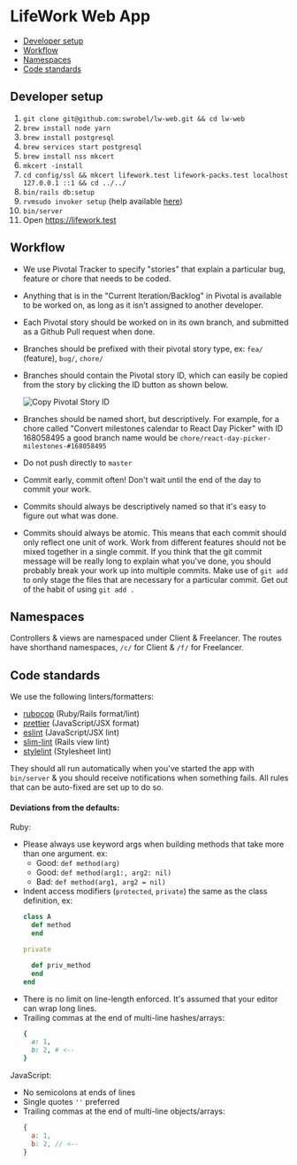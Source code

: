 # LifeWork Web App

* [Developer setup](#developer-setup)
* [Workflow](#workflow)
* [Namespaces](#namespaces)
* [Code standards](#code-standards)

## Developer setup

1. `git clone git@github.com:swrobel/lw-web.git && cd lw-web`
1. `brew install node yarn`
1. `brew install postgresql`
1. `brew services start postgresql`
1. `brew install nss mkcert`
1. `mkcert -install`
1. `cd config/ssl && mkcert lifework.test lifework-packs.test localhost 127.0.0.1 ::1 && cd ../../`
1. `bin/rails db:setup`
1. `rvmsudo invoker setup` (help available [here](http://invoker.codemancers.com/ruby_managers.html))
1. `bin/server`
1. Open https://lifework.test

## Workflow

* We use Pivotal Tracker to specify "stories" that explain a particular bug, feature or chore that needs to be coded.
* Anything that is in the "Current Iteration/Backlog" in Pivotal is available to be worked on, as long as it isn't assigned to another developer.
* Each Pivotal story should be worked on in its own branch, and submitted as a Github Pull request when done.
* Branches should be prefixed with their pivotal story type, ex: `fea/` (feature), `bug/`, `chore/`
* Branches should contain the Pivotal story ID, which can easily be copied from the story by clicking the ID button as shown below.

  ![Copy Pivotal Story ID](https://www.pivotaltracker.com/help/kb_assets/working_with_stories_2@2x.png)
* Branches should be named short, but descriptively. For example, for a chore called "Convert milestones calendar to React Day Picker" with ID 168058495 a good branch name would be `chore/react-day-picker-milestones-#168058495`
* Do not push directly to `master`
* Commit early, commit often! Don't wait until the end of the day to commit your work.
* Commits should always be descriptively named so that it's easy to figure out what was done.
* Commits should always be atomic. This means that each commit should only reflect one unit of work. Work from different features should not be mixed together in a single commit. If you think that the git commit message will be really long to explain what you've done, you should probably break your work up into multiple commits. Make use of `git add` to only stage the files that are necessary for a particular commit. Get out of the habit of using `git add .`

## Namespaces

Controllers & views are namespaced under Client & Freelancer. The routes have shorthand namespaces, `/c/` for Client & `/f/` for Freelancer.

## Code standards

We use the following linters/formatters:

* [rubocop](https://docs.rubocop.org/en/stable/) (Ruby/Rails format/lint)
* [prettier](https://prettier.io/) (JavaScript/JSX format)
* [eslint](https://eslint.org/) (JavaScript/JSX lint)
* [slim-lint](https://github.com/sds/slim-lint) (Rails view lint)
* [stylelint](https://stylelint.io/) (Stylesheet lint)

They should all run automatically when you've started the app with `bin/server` & you should receive notifications when something fails. All rules that can be auto-fixed are set up to do so.

#### Deviations from the defaults:

Ruby:

* Please always use keyword args when building methods that take more than one argument. ex:
  * Good: `def method(arg)`
  * Good: `def method(arg1:, arg2: nil)`
  * Bad: `def method(arg1, arg2 = nil)`
* Indent access modifiers (`protected`, `private`) the same as the class definition, ex:
  ```ruby
  class A
    def method
    end

  private

    def priv_method
    end
  end
  ```
* There is no limit on line-length enforced. It's assumed that your editor can wrap long lines.
* Trailing commas at the end of multi-line hashes/arrays:
  ```ruby
  {
    a: 1,
    b: 2, # <--
  }
  ```

JavaScript:

* No semicolons at ends of lines
* Single quotes `''` preferred
* Trailing commas at the end of multi-line objects/arrays:
  ```js
  {
    a: 1,
    b: 2, // <--
  }
  ```
